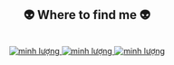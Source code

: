 <h2 align="center">👽 Where to find me 👽</h2>
<br>
<!-- https://icons8.com -->
<div align="center">
  <a href="https://www.facebook.com/minhluonggg/" target="blank">
    <img src="https://img.icons8.com/bubbles/100/000000/facebook-new.png" alt="minh lượng" />
  </a>
  <a href="https://www.instagram.com/minhluong93/" target="blank">
    <img src="https://img.icons8.com/bubbles/100/000000/instagram.png" alt="minh lượng" />
  </a>
  <a href="mailto:minhluong0702@gmail.com" target="top">
    <img src="https://img.icons8.com/bubbles/100/000000/apple-mail.png" alt="minh lượng" />
  </a>
</div>
